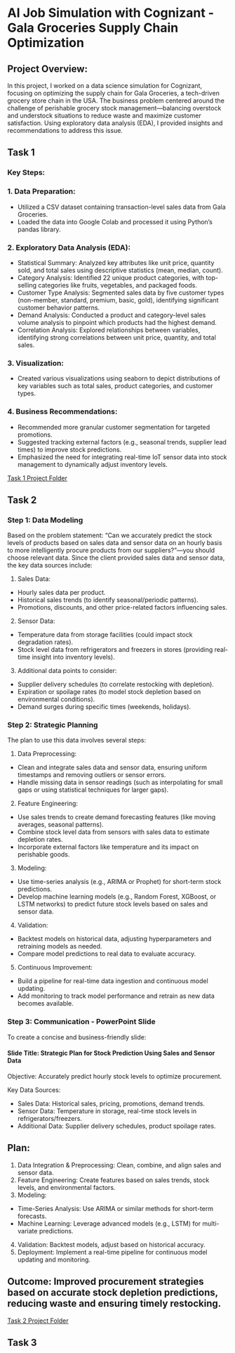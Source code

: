 # AI Job Simulation with Cognizant - Gala Groceries Supply Chain Optimization

## Project Overview: 
In this project, I worked on a data science simulation for Cognizant, focusing on optimizing the supply chain for Gala Groceries, a tech-driven grocery store chain in the USA. The business problem centered around the challenge of perishable grocery stock management—balancing overstock and understock situations to reduce waste and maximize customer satisfaction. Using exploratory data analysis (EDA), I provided insights and recommendations to address this issue.

## Task 1

### Key Steps:
### 1. Data Preparation:
- Utilized a CSV dataset containing transaction-level sales data from Gala Groceries.
- Loaded the data into Google Colab and processed it using Python’s pandas library.

### 2. Exploratory Data Analysis (EDA):
- Statistical Summary: Analyzed key attributes like unit price, quantity sold, and total sales using descriptive statistics (mean, median, count).
- Category Analysis: Identified 22 unique product categories, with top-selling categories like fruits, vegetables, and packaged foods.
- Customer Type Analysis: Segmented sales data by five customer types (non-member, standard, premium, basic, gold), identifying significant customer behavior patterns.
- Demand Analysis: Conducted a product and category-level sales volume analysis to pinpoint which products had the highest demand.
- Correlation Analysis: Explored relationships between variables, identifying strong correlations between unit price, quantity, and total sales.

### 3. Visualization:
- Created various visualizations using seaborn to depict distributions of key variables such as total sales, product categories, and customer types.

### 4. Business Recommendations:
- Recommended more granular customer segmentation for targeted promotions.
- Suggested tracking external factors (e.g., seasonal trends, supplier lead times) to improve stock predictions.
- Emphasized the need for integrating real-time IoT sensor data into stock management to dynamically adjust inventory levels.

[Task 1 Project Folder](https://github.com/MikkoDT/Cognizant_AI_Experience_Program/tree/main/Task1)

## Task 2

### Step 1: Data Modeling
Based on the problem statement: “Can we accurately predict the stock levels of products based on sales data and sensor data on an hourly basis to more intelligently procure products from our suppliers?”—you should choose relevant data. Since the client provided sales data and sensor data, the key data sources include:

1. Sales Data:
- Hourly sales data per product.
- Historical sales trends (to identify seasonal/periodic patterns).
- Promotions, discounts, and other price-related factors influencing sales.
2. Sensor Data:
- Temperature data from storage facilities (could impact stock degradation rates).
- Stock level data from refrigerators and freezers in stores (providing real-time insight into inventory levels).
3. Additional data points to consider:
- Supplier delivery schedules (to correlate restocking with depletion).
- Expiration or spoilage rates (to model stock depletion based on environmental conditions).
- Demand surges during specific times (weekends, holidays).

### Step 2: Strategic Planning
The plan to use this data involves several steps:

1. Data Preprocessing:
- Clean and integrate sales data and sensor data, ensuring uniform timestamps and removing outliers or sensor errors.
- Handle missing data in sensor readings (such as interpolating for small gaps or using statistical techniques for larger gaps).

2. Feature Engineering:
- Use sales trends to create demand forecasting features (like moving averages, seasonal patterns).
- Combine stock level data from sensors with sales data to estimate depletion rates.
- Incorporate external factors like temperature and its impact on perishable goods.

3. Modeling:
- Use time-series analysis (e.g., ARIMA or Prophet) for short-term stock predictions.
- Develop machine learning models (e.g., Random Forest, XGBoost, or LSTM networks) to predict future stock levels based on sales and sensor data.

4. Validation:
- Backtest models on historical data, adjusting hyperparameters and retraining models as needed.
- Compare model predictions to real data to evaluate accuracy.

5. Continuous Improvement:
- Build a pipeline for real-time data ingestion and continuous model updating.
- Add monitoring to track model performance and retrain as new data becomes available.

### Step 3: Communication - PowerPoint Slide
To create a concise and business-friendly slide:

#### Slide Title: Strategic Plan for Stock Prediction Using Sales and Sensor Data
Objective: Accurately predict hourly stock levels to optimize procurement.

Key Data Sources:
- Sales Data: Historical sales, pricing, promotions, demand trends.
- Sensor Data: Temperature in storage, real-time stock levels in refrigerators/freezers.
- Additional Data: Supplier delivery schedules, product spoilage rates.

## Plan:
1. Data Integration & Preprocessing: Clean, combine, and align sales and sensor data.
2. Feature Engineering: Create features based on sales trends, stock levels, and environmental factors.
3. Modeling:
  - Time-Series Analysis: Use ARIMA or similar methods for short-term forecasts.
  - Machine Learning: Leverage advanced models (e.g., LSTM) for multi-variate predictions.
4. Validation: Backtest models, adjust based on historical accuracy.
5. Deployment: Implement a real-time pipeline for continuous model updating and monitoring.

## Outcome: Improved procurement strategies based on accurate stock depletion predictions, reducing waste and ensuring timely restocking.

[Task 2 Project Folder](https://github.com/MikkoDT/Cognizant_AI_Experience_Program/tree/main/Task2)

## Task 3


